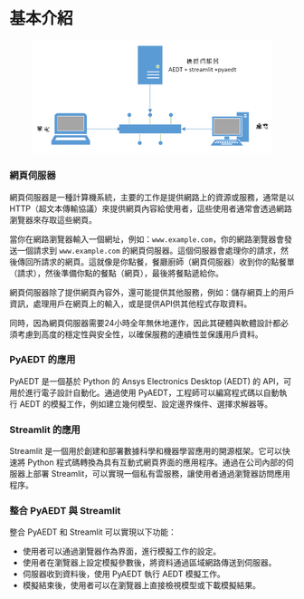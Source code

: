 # 基本介紹

<figure><img src=".gitbook/assets/image (1) (1) (1).png" alt=""><figcaption></figcaption></figure>

### 網頁伺服器

網頁伺服器是一種計算機系統，主要的工作是提供網路上的資源或服務，通常是以 HTTP（超文本傳輸協議）來提供網頁內容給使用者，這些使用者通常會透過網路瀏覽器來存取這些網頁。

當你在網路瀏覽器輸入一個網址，例如：`www.example.com`，你的網路瀏覽器會發送一個請求到 `www.example.com` 的網頁伺服器。這個伺服器會處理你的請求，然後傳回所請求的網頁。這就像是你點餐，餐廳廚師（網頁伺服器）收到你的點餐單（請求），然後準備你點的餐點（網頁），最後將餐點遞給你。

網頁伺服器除了提供網頁內容外，還可能提供其他服務，例如：儲存網頁上的用戶資訊，處理用戶在網頁上的輸入，或是提供API供其他程式存取資料。

同時，因為網頁伺服器需要24小時全年無休地運作，因此其硬體與軟體設計都必須考慮到高度的穩定性與安全性，以確保服務的連續性並保護用戶資料。

### PyAEDT 的應用

&#x20;PyAEDT 是一個基於 Python 的 Ansys Electronics Desktop (AEDT) 的 API，可用於進行電子設計自動化。通過使用 PyAEDT，工程師可以編寫程式碼以自動執行 AEDT 的模擬工作，例如建立幾何模型、設定邊界條件、選擇求解器等。

### Streamlit 的應用

Streamlit 是一個用於創建和部署數據科學和機器學習應用的開源框架。它可以快速將 Python 程式碼轉換為具有互動式網頁界面的應用程序。通過在公司內部的伺服器上部署 Streamlit，可以實現一個私有雲服務，讓使用者通過瀏覽器訪問應用程序。

### 整合 PyAEDT 與 Streamlit

整合 PyAEDT 和 Streamlit 可以實現以下功能：

* 使用者可以通過瀏覽器作為界面，進行模擬工作的設定。
* 使用者在瀏覽器上設定模擬參數後，將資料通過區域網路傳送到伺服器。
* 伺服器收到資料後，使用 PyAEDT 執行 AEDT 模擬工作。
* 模擬結束後，使用者可以在瀏覽器上直接檢視模型或下載模擬結果。
